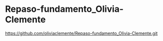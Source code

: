 # Repaso-fundamento_Olivia-Clemente
https://github.com/oliviaclemente/Repaso-fundamento_Olivia-Clemente.git
